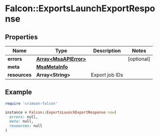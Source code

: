 # Falcon::ExportsLaunchExportResponse

## Properties

| Name | Type | Description | Notes |
| ---- | ---- | ----------- | ----- |
| **errors** | [**Array&lt;MsaAPIError&gt;**](MsaAPIError.md) |  | [optional] |
| **meta** | [**MsaMetaInfo**](MsaMetaInfo.md) |  |  |
| **resources** | **Array&lt;String&gt;** | Export job IDs |  |

## Example

```ruby
require 'crimson-falcon'

instance = Falcon::ExportsLaunchExportResponse.new(
  errors: null,
  meta: null,
  resources: null
)
```

